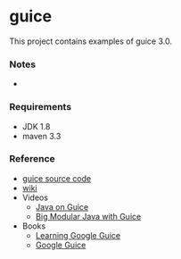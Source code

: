 guice
=====

This project contains examples of guice 3.0.

### Notes

* 

### Requirements
* JDK 1.8
* maven 3.3


### Reference
* [guice source code](https://github.com/google/guice)
* [wiki](https://github.com/google/guice/wiki)
* Videos
	* [Java on Guice](https://www.youtube.com/watch?v=0iSB0L9avmg)
	* [Big Modular Java with Guice](https://www.youtube.com/watch?v=hBVJbzAagfs)
* Books
	* [Learning Google Guice](https://www.packtpub.com/application-development/learning-google-guice)
	* [Google Guice](http://www.apress.com/google/google-guice/9781590599976)

